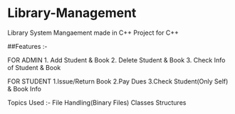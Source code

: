 # Library-Management

Library System Mangaement made in C++
Project for C++

##Features :-

  FOR ADMIN
    1. Add Student & Book
    2. Delete Student & Book
    3. Check Info of Student & Book

  FOR STUDENT
    1.Issue/Return Book
    2.Pay Dues
    3.Check Student(Only Self) & Book Info
  
Topics Used :-
  File Handling(Binary Files)
  Classes
  Structures
  
